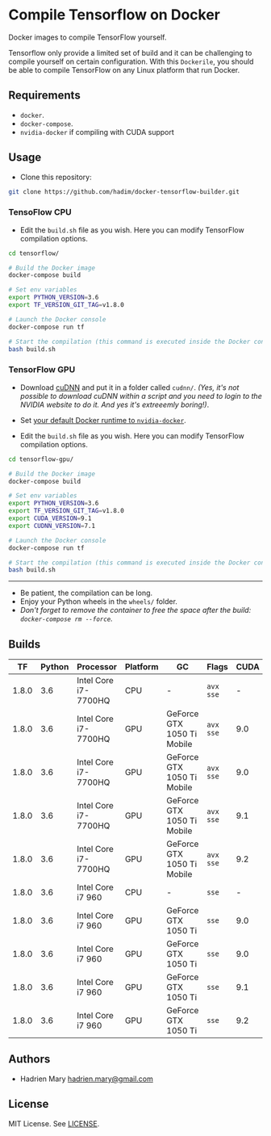 # Compile Tensorflow on Docker

Docker images to compile TensorFlow yourself.

Tensorflow only provide a limited set of build and it can be challenging to compile yourself on certain configuration. With this `Dockerile`, you should be able to compile TensorFlow on any Linux platform that run Docker.

## Requirements

- `docker`.
- `docker-compose`.
- `nvidia-docker` if compiling with CUDA support

## Usage

- Clone this repository:

```bash
git clone https://github.com/hadim/docker-tensorflow-builder.git
```

### TensoFlow CPU

- Edit the `build.sh` file as you wish. Here you can modify TensorFlow compilation options.

```bash
cd tensorflow/

# Build the Docker image
docker-compose build

# Set env variables
export PYTHON_VERSION=3.6
export TF_VERSION_GIT_TAG=v1.8.0

# Launch the Docker console
docker-compose run tf

# Start the compilation (this command is executed inside the Docker container)
bash build.sh
```

### TensorFlow GPU

- Download [cuDNN](https://developer.nvidia.com/cudnn) and put it in a folder called `cudnn/`. *(Yes, it's not possible to download cuDNN within a script and you need to login to the NVIDIA website to do it. And yes it's extreeemly boring!)*.

- Set [your default Docker runtime to `nvidia-docker`](https://github.com/NVIDIA/nvidia-docker).

- Edit the `build.sh` file as you wish. Here you can modify TensorFlow compilation options.

```bash
cd tensorflow-gpu/

# Build the Docker image
docker-compose build

# Set env variables
export PYTHON_VERSION=3.6
export TF_VERSION_GIT_TAG=v1.8.0
export CUDA_VERSION=9.1
export CUDNN_VERSION=7.1

# Launch the Docker console
docker-compose run tf

# Start the compilation (this command is executed inside the Docker container)
bash build.sh
```

---

- Be patient, the compilation can be long.
- Enjoy your Python wheels in the `wheels/` folder.
- *Don't forget to remove the container to free the space after the build: `docker-compose rm --force`.*

## Builds

| TF | Python | Processor | Platform | GC | Flags | CUDA | cuDNN | Link |
| --- | --- | --- | --- | --- | --- | --- | --- | --- |
| 1.8.0 | 3.6 | Intel Core i7-7700HQ | CPU | - | `avx sse` | - | - | [Link](https://storage.googleapis.com/tensorflow-builds/boromir/cpu/tensorflow-1.8.0-cp36-cp36m-linux_x86_64.whl) |
| 1.8.0 | 3.6 | Intel Core i7-7700HQ | GPU | GeForce GTX 1050 Ti Mobile | `avx sse` | 9.0 | 7 | [Link](https://storage.googleapis.com/tensorflow-builds/boromir/gpu-cuda-9.0-cudnn-7/tensorflow-1.8.0-cp36-cp36m-linux_x86_64.whl) |
| 1.8.0 | 3.6 | Intel Core i7-7700HQ | GPU | GeForce GTX 1050 Ti Mobile | `avx sse` | 9.0 | 7.1 | [Link](https://storage.googleapis.com/tensorflow-builds/boromir/gpu-cuda-9.0-cudnn-7.1/tensorflow-1.8.0-cp36-cp36m-linux_x86_64.whl) |
| 1.8.0 | 3.6 | Intel Core i7-7700HQ | GPU | GeForce GTX 1050 Ti Mobile | `avx sse` | 9.1 | 7.1 | [Link](https://storage.googleapis.com/tensorflow-builds/boromir/gpu-cuda-9.1-cudnn-7.1/tensorflow-1.8.0-cp36-cp36m-linux_x86_64.whl) |
| 1.8.0 | 3.6 | Intel Core i7-7700HQ | GPU | GeForce GTX 1050 Ti Mobile | `avx sse` | 9.2 | 7.1 | [Link](https://storage.googleapis.com/tensorflow-builds/boromir/gpu-cuda-9.2-cudnn-7.1/tensorflow-1.8.0-cp36-cp36m-linux_x86_64.whl) |
| 1.8.0 | 3.6 | Intel Core i7 960 | CPU | - | `sse` | - | - | [Link](https://storage.googleapis.com/tensorflow-builds/nazgul/cpu/tensorflow-1.8.0-cp36-cp36m-linux_x86_64.whl) |
| 1.8.0 | 3.6 | Intel Core i7 960 | GPU | GeForce GTX 1050 Ti | `sse` | 9.0 | 7 | - |
| 1.8.0 | 3.6 | Intel Core i7 960 | GPU | GeForce GTX 1050 Ti | `sse` | 9.0 | 7.1 | - |
| 1.8.0 | 3.6 | Intel Core i7 960 | GPU | GeForce GTX 1050 Ti | `sse` | 9.1 | 7.1 | [Link](https://storage.googleapis.com/tensorflow-builds/nazgul/gpu-cuda-9.1-cudnn-7.1/tensorflow-1.8.0-cp36-cp36m-linux_x86_64.whl) |
| 1.8.0 | 3.6 | Intel Core i7 960 | GPU | GeForce GTX 1050 Ti | `sse` | 9.2 | 7.1 | - |

## Authors

- Hadrien Mary <hadrien.mary@gmail.com>

## License

MIT License. See [LICENSE](LICENSE).